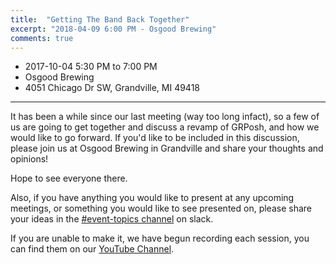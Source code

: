 ```yaml
---
title:  "Getting The Band Back Together"
excerpt: "2018-04-09 6:00 PM - Osgood Brewing"
comments: true
---
```


* 2017-10-04 5:30 PM to 7:00 PM
* Osgood Brewing
* 4051 Chicago Dr SW, Grandville, MI 49418

---

It has been a while since our last meeting (way too long infact), so a few of us are going to get together and discuss a revamp of GRPosh, and how we would like to go forward.
If you'd like to be included in this discussion, please join us at Osgood Brewing in Grandville and share your thoughts and opinions!

Hope to see everyone there.

Also, if you have anything you would like to present at any upcoming meetings, or something you would like to see presented on, please share your ideas in the [#event-topics channel](https://grposh.slack.com/messages/C2EFE0G8L/) on slack.

If you are unable to make it, we have begun recording each session, you can find them on our [YouTube Channel](https://www.youtube.com/channel/UCb9jg2gj9alnFVCXuRuEVaA).
